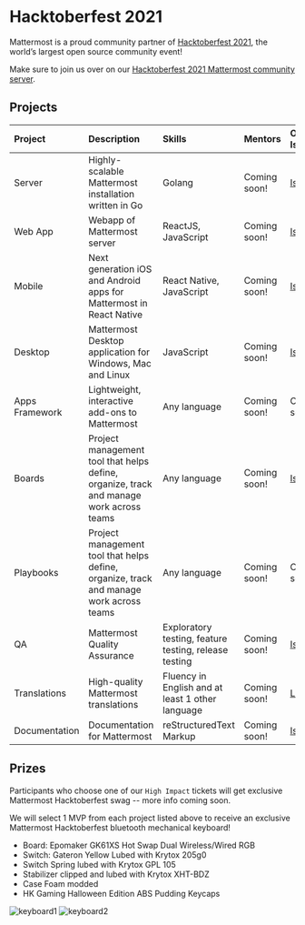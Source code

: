 # Hacktoberfest 2021

Mattermost is a proud community partner of [Hacktoberfest 2021](https://hacktoberfest.digitalocean.com/), the world’s largest open source community event!

Make sure to join us over on our [Hacktoberfest 2021 Mattermost community server](https://community.mattermost.com/core/channels/hacktoberfest-2021).

## Projects

| Project             | Description         | Skills              | Mentors             | Open Issues         | Contribution Guides |
| :------------------ | :------------------ | :------------------ | :------------------ | :------------------ | :------------------ |
| Server | Highly-scalable Mattermost installation written in Go | Golang | Coming soon! | [Issues](https://github.com/mattermost/mattermost-server/issues?utf8=%E2%9C%93&q&q=label%3A%22Help+Wanted%22+label%3A%22Tech%2FGo%22+label%3A%22Up+For+Grabs%22+is%3Aopen+is%3Aissue) | [Guide](https://developers.mattermost.com/contribute/server/) |
| Web App | Webapp of Mattermost server | ReactJS, JavaScript | Coming soon! | [Issues](https://github.com/mattermost/mattermost-server/issues?utf8=%E2%9C%93&q&q=label%3A%22Help+Wanted%22+label%3A%22Tech%2FReactJS%22+label%3A%22Up+For+Grabs%22+is%3Aopen+is%3Aissue) | [Guide](https://developers.mattermost.com/contribute/webapp/) |
| Mobile | Next generation iOS and Android apps for Mattermost in React Native | React Native, JavaScript | Coming soon! | [Issues](https://github.com/mattermost/mattermost-server/issues?utf8=%E2%9C%93&q&q=label%3A%22Help+Wanted%22+label%3A%22Tech%2FReact+Native%22+label%3A%22Up+For+Grabs%22+is%3Aopen+is%3Aissue) | [Guide](https://developers.mattermost.com/contribute/mobile/) |
| Desktop | Mattermost Desktop application for Windows, Mac and Linux | JavaScript | Coming soon! | [Issues](https://github.com/mattermost/desktop/issues?utf8=%E2%9C%93&q&q=label%3A%22Help+Wanted%22+label%3A%22Up+For+Grabs%22+is%3Aopen+is%3Aissue) | [Guide](https://developers.mattermost.com/contribute/desktop/) |
| Apps Framework | Lightweight, interactive add-ons to Mattermost | Any language | Coming soon! | Coming soon! | [Guide](https://developers.mattermost.com/integrate/apps/) |
| Boards | Project management tool that helps define, organize, track and manage work across teams | Any language | Coming soon! | [Issues](https://github.com/mattermost/focalboard/issues?q=is%3Aopen+is%3Aissue+label%3A%22help+wanted%22) | [Guide](https://github.com/mattermost/focalboard/blob/main/CONTRIBUTING.md) |
| Playbooks | Project management tool that helps define, organize, track and manage work across teams | Any language | Coming soon! | Coming soon! | [Guide](https://github.com/mattermost/mattermost-plugin-playbooks#contributing) |
| QA | Mattermost Quality Assurance | Exploratory testing, feature testing, release testing | Coming soon! | [Issues](https://github.com/mattermost/quality-assurance/labels/hacktoberfest) | [Guide](https://github.com/mattermost/quality-assurance/blob/master/hacktoberfest2021/CONTRIBUTING.md) |
| Translations | High-quality Mattermost translations | Fluency in English and at least 1 other language | Coming soon! | [Languages](https://translate.mattermost.com/languages/) | [Guide](https://handbook.mattermost.com/contributors/join-us/localization) |
| Documentation | Documentation for Mattermost | reStructuredText Markup | Coming soon! | [Issues](https://github.com/mattermost/docs/issues?q=label%3A%22Help+Wanted%22+is%3Aopen+is%3Aissue+) | [Guide](https://github.com/mattermost/docs#contributing) |

## Prizes

Participants who choose one of our `High Impact` tickets will get exclusive Mattermost Hacktoberfest swag -- more info coming soon.

We will select 1 MVP from each project listed above to receive an exclusive Mattermost Hacktoberfest bluetooth mechanical keyboard!
- Board: Epomaker GK61XS Hot Swap Dual Wireless/Wired RGB
- Switch: Gateron Yellow Lubed with Krytox 205g0
- Switch Spring lubed with Krytox GPL 105
- Stabilizer clipped and lubed with Krytox XHT-BDZ
- Case Foam modded
- HK Gaming Halloween Edition ABS Pudding Keycaps

![keyboard1](https://i.imgur.com/BtjEDsR.png)
![keyboard2](https://i.imgur.com/eScWLsT.png)
